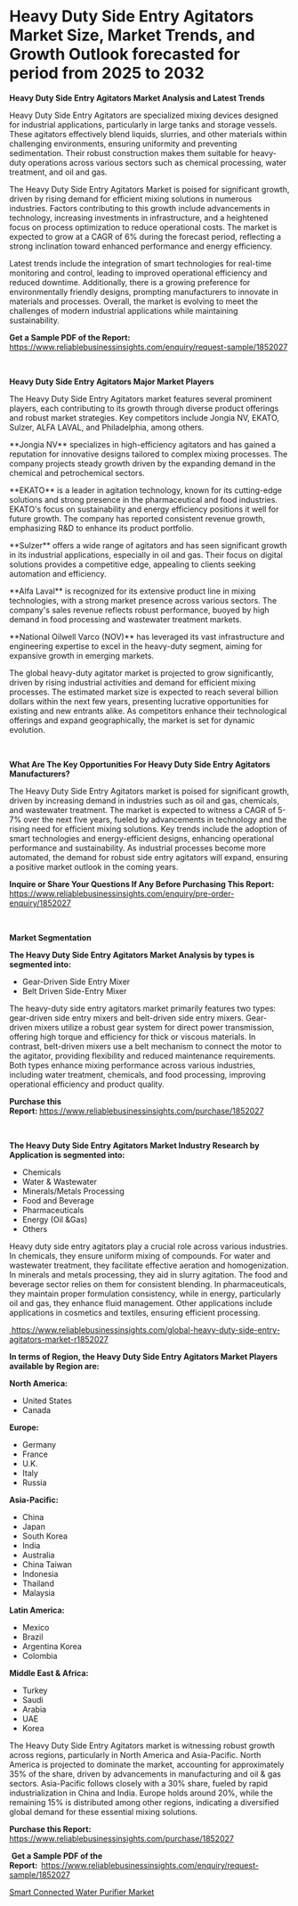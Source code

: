 <p><h1>Heavy Duty Side Entry Agitators Market Size, Market Trends, and Growth Outlook forecasted for period from 2025 to 2032</h1></p><p><strong>Heavy Duty Side Entry Agitators Market Analysis and Latest Trends</strong></p>
<p><p>Heavy Duty Side Entry Agitators are specialized mixing devices designed for industrial applications, particularly in large tanks and storage vessels. These agitators effectively blend liquids, slurries, and other materials within challenging environments, ensuring uniformity and preventing sedimentation. Their robust construction makes them suitable for heavy-duty operations across various sectors such as chemical processing, water treatment, and oil and gas.</p><p>The Heavy Duty Side Entry Agitators Market is poised for significant growth, driven by rising demand for efficient mixing solutions in numerous industries. Factors contributing to this growth include advancements in technology, increasing investments in infrastructure, and a heightened focus on process optimization to reduce operational costs. The market is expected to grow at a CAGR of 6% during the forecast period, reflecting a strong inclination toward enhanced performance and energy efficiency.</p><p>Latest trends include the integration of smart technologies for real-time monitoring and control, leading to improved operational efficiency and reduced downtime. Additionally, there is a growing preference for environmentally friendly designs, prompting manufacturers to innovate in materials and processes. Overall, the market is evolving to meet the challenges of modern industrial applications while maintaining sustainability.</p></p>
<p><strong>Get a Sample PDF of the Report:&nbsp;</strong> <a href="https://www.reliablebusinessinsights.com/enquiry/request-sample/1852027?utm_campaign=2738&utm_medium=2&utm_source=Github&utm_content=ia&utm_term=27032025&utm_id=heavy-duty-side-entry-agitators">https://www.reliablebusinessinsights.com/enquiry/request-sample/1852027</a></p>
<p>&nbsp;</p>
<p><strong>Heavy Duty Side Entry Agitators Major Market Players</strong></p>
<p><p>The Heavy Duty Side Entry Agitators market features several prominent players, each contributing to its growth through diverse product offerings and robust market strategies. Key competitors include Jongia NV, EKATO, Sulzer, ALFA LAVAL, and Philadelphia, among others.</p><p>**Jongia NV** specializes in high-efficiency agitators and has gained a reputation for innovative designs tailored to complex mixing processes. The company projects steady growth driven by the expanding demand in the chemical and petrochemical sectors. </p><p>**EKATO** is a leader in agitation technology, known for its cutting-edge solutions and strong presence in the pharmaceutical and food industries. EKATO's focus on sustainability and energy efficiency positions it well for future growth. The company has reported consistent revenue growth, emphasizing R&D to enhance its product portfolio.</p><p>**Sulzer** offers a wide range of agitators and has seen significant growth in its industrial applications, especially in oil and gas. Their focus on digital solutions provides a competitive edge, appealing to clients seeking automation and efficiency.</p><p>**Alfa Laval** is recognized for its extensive product line in mixing technologies, with a strong market presence across various sectors. The company's sales revenue reflects robust performance, buoyed by high demand in food processing and wastewater treatment markets.</p><p>**National Oilwell Varco (NOV)** has leveraged its vast infrastructure and engineering expertise to excel in the heavy-duty segment, aiming for expansive growth in emerging markets.</p><p>The global heavy-duty agitator market is projected to grow significantly, driven by rising industrial activities and demand for efficient mixing processes. The estimated market size is expected to reach several billion dollars within the next few years, presenting lucrative opportunities for existing and new entrants alike. As competitors enhance their technological offerings and expand geographically, the market is set for dynamic evolution.</p></p>
<p>&nbsp;</p>
<p><strong>What Are The Key Opportunities For Heavy Duty Side Entry Agitators Manufacturers?</strong></p>
<p><p>The Heavy Duty Side Entry Agitators market is poised for significant growth, driven by increasing demand in industries such as oil and gas, chemicals, and wastewater treatment. The market is expected to witness a CAGR of 5-7% over the next five years, fueled by advancements in technology and the rising need for efficient mixing solutions. Key trends include the adoption of smart technologies and energy-efficient designs, enhancing operational performance and sustainability. As industrial processes become more automated, the demand for robust side entry agitators will expand, ensuring a positive market outlook in the coming years.</p></p>
<p><strong>Inquire or Share Your Questions If Any Before Purchasing This Report:</strong> <a href="https://www.reliablebusinessinsights.com/enquiry/pre-order-enquiry/1852027?utm_campaign=2738&utm_medium=2&utm_source=Github&utm_content=ia&utm_term=27032025&utm_id=heavy-duty-side-entry-agitators">https://www.reliablebusinessinsights.com/enquiry/pre-order-enquiry/1852027</a></p>
<p>&nbsp;</p>
<p><strong>Market Segmentation</strong></p>
<p><strong>The Heavy Duty Side Entry Agitators Market Analysis by types is segmented into:</strong></p>
<p><ul><li>Gear-Driven Side Entry Mixer</li><li>Belt Driven Side-Entry Mixer</li></ul></p>
<p><p>The heavy-duty side entry agitators market primarily features two types: gear-driven side entry mixers and belt-driven side entry mixers. Gear-driven mixers utilize a robust gear system for direct power transmission, offering high torque and efficiency for thick or viscous materials. In contrast, belt-driven mixers use a belt mechanism to connect the motor to the agitator, providing flexibility and reduced maintenance requirements. Both types enhance mixing performance across various industries, including water treatment, chemicals, and food processing, improving operational efficiency and product quality.</p></p>
<p><strong>Purchase this Report:&nbsp;</strong><a href="https://www.reliablebusinessinsights.com/purchase/1852027?utm_campaign=2738&utm_medium=2&utm_source=Github&utm_content=ia&utm_term=27032025&utm_id=heavy-duty-side-entry-agitators">https://www.reliablebusinessinsights.com/purchase/1852027</a></p>
<p>&nbsp;</p>
<p><strong>The Heavy Duty Side Entry Agitators Market Industry Research by Application is segmented into:</strong></p>
<p><ul><li>Chemicals</li><li>Water & Wastewater</li><li>Minerals/Metals Processing</li><li>Food and Beverage</li><li>Pharmaceuticals</li><li>Energy (Oil &Gas)</li><li>Others</li></ul></p>
<p><p>Heavy duty side entry agitators play a crucial role across various industries. In chemicals, they ensure uniform mixing of compounds. For water and wastewater treatment, they facilitate effective aeration and homogenization. In minerals and metals processing, they aid in slurry agitation. The food and beverage sector relies on them for consistent blending. In pharmaceuticals, they maintain proper formulation consistency, while in energy, particularly oil and gas, they enhance fluid management. Other applications include applications in cosmetics and textiles, ensuring efficient processing.</p></p>
<p><a href="https://www.reliablebusinessinsights.com/global-heavy-duty-side-entry-agitators-market-r1852027?utm_campaign=2738&utm_medium=2&utm_source=Github&utm_content=ia&utm_term=27032025&utm_id=heavy-duty-side-entry-agitators">&nbsp;https://www.reliablebusinessinsights.com/global-heavy-duty-side-entry-agitators-market-r1852027</a></p>
<p><strong>In terms of Region, the Heavy Duty Side Entry Agitators Market Players available by Region are:</strong></p>
<p>
    <p> <strong> North America: </strong>
        <ul>
            <li>United States</li>
            <li>Canada</li>
        </ul>
        </p> 
    <p> <strong> Europe: </strong>
        <ul>
            <li>Germany</li>
            <li>France</li>
            <li>U.K.</li>
            <li>Italy</li>
            <li>Russia</li>
        </ul>
        </p> 
    <p> <strong> Asia-Pacific: </strong>
        <ul>
            <li>China</li>
            <li>Japan</li>
            <li>South Korea</li>
            <li>India</li>
            <li>Australia</li>
            <li>China Taiwan</li>
            <li>Indonesia</li>
            <li>Thailand</li>
            <li>Malaysia</li>
        </ul>
        </p> 
    <p> <strong> Latin America: </strong>
        <ul>
            <li>Mexico</li>
            <li>Brazil</li>
            <li>Argentina Korea</li>
            <li>Colombia</li>
        </ul>
        </p> 
    <p> <strong> Middle East & Africa: </strong>
        <ul>
            <li>Turkey</li>
            <li>Saudi</li>
            <li>Arabia</li>
            <li>UAE</li>
            <li>Korea</li>
        </ul>
    </p>
    </p>
<p><p>The Heavy Duty Side Entry Agitators market is witnessing robust growth across regions, particularly in North America and Asia-Pacific. North America is projected to dominate the market, accounting for approximately 35% of the share, driven by advancements in manufacturing and oil & gas sectors. Asia-Pacific follows closely with a 30% share, fueled by rapid industrialization in China and India. Europe holds around 20%, while the remaining 15% is distributed among other regions, indicating a diversified global demand for these essential mixing solutions.</p></p>
<p><strong>Purchase this Report: </strong><a href="https://www.reliablebusinessinsights.com/purchase/1852027?utm_campaign=2738&utm_medium=2&utm_source=Github&utm_content=ia&utm_term=27032025&utm_id=heavy-duty-side-entry-agitators">https://www.reliablebusinessinsights.com/purchase/1852027</a></p>
<p>&nbsp;<strong>Get a Sample PDF of the Report:&nbsp;&nbsp;</strong><a href="https://www.reliablebusinessinsights.com/enquiry/request-sample/1852027?utm_campaign=2738&utm_medium=2&utm_source=Github&utm_content=ia&utm_term=27032025&utm_id=heavy-duty-side-entry-agitators">https://www.reliablebusinessinsights.com/enquiry/request-sample/1852027</a></p>
<p><strong></strong></p>
<p><p><a href="https://github.com/penglatilles/Market-Research-Report-List-1/blob/main/smart-connected-water-purifier-market.md?utm_campaign=2738&utm_medium=2&utm_source=Github&utm_content=ia&utm_term=27032025&utm_id=heavy-duty-side-entry-agitators">Smart Connected Water Purifier Market</a></p></p>